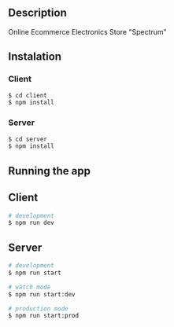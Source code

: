 ## Description

Online Ecommerce Electronics Store "Spectrum"

## Instalation

### Client

```bash
$ cd client
$ npm install
```

### Server

```bash
$ cd server
$ npm install
```

## Running the app

## Client

```bash
# development
$ npm run dev
```

## Server

```bash
# development
$ npm run start

# watch mode
$ npm run start:dev

# production mode
$ npm run start:prod
```
